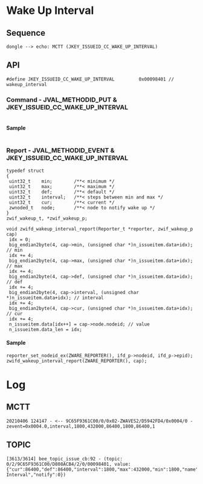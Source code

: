 # Wake Up Interval
## Sequence

   ```sequence
   dongle --> echo: MCTT (JKEY_ISSUEID_CC_WAKE_UP_INTERVAL)
   ```

## API
   ```
#define JKEY_ISSUEID_CC_WAKE_UP_INTERVAL         0x00098401 // wakeup_interval
   ```
### Command - JVAL_METHODID_PUT & JKEY_ISSUEID_CC_WAKE_UP_INTERVAL
   ```

   ```
#### Sample
   ```

   ```
### Report - JVAL_METHODID_EVENT & JKEY_ISSUEID_CC_WAKE_UP_INTERVAL
   ```
typedef struct
{
	uint32_t	min;		/**< minimum */
	uint32_t	max;		/**< maximum */
	uint32_t	def;		/**< default */
	uint32_t	interval;	/**< steps between min and max */
	uint32_t	cur;		/**< current */
	zwnoded_t	node;       /**< node to notify wake up */
}
zwif_wakeup_t, *zwif_wakeup_p;

void zwifd_wakeup_interval_report(Reporter_t *reporter, zwif_wakeup_p cap)
	idx = 0;
	big_endian2byte(4, cap->min, (unsigned char *)n_issueitem.data+idx); // min
	idx += 4;
	big_endian2byte(4, cap->max, (unsigned char *)n_issueitem.data+idx); // max
	idx += 4;
	big_endian2byte(4, cap->def, (unsigned char *)n_issueitem.data+idx); // def
	idx += 4;
	big_endian2byte(4, cap->interval, (unsigned char *)n_issueitem.data+idx); // interval
	idx += 4;
	big_endian2byte(4, cap->cur, (unsigned char *)n_issueitem.data+idx); // cur
	idx += 4;
	n_issueitem.data[idx++] = cap->node.nodeid; // value
	n_issueitem.data_len = idx;
   ```
#### Sample
   ```
reporter_set_nodeid_ex(ZWARE_REPORTER(), ifd_p->nodeid, ifd_p->epid);
zwifd_wakeup_interval_report(ZWARE_REPORTER(), cap);
   ```

# Log
## MCTT
   ```
20210406 124147 - <-- 9C65F9361C00/0/0x02-ZWAVES2/D5942FD4/0x0004/0 - zevent=0x0004.0,interval,1800,432000,86400,1800,86400,1
   ```

## TOPIC
   ```
[3613/3614] bee_topic_issue_cb:92 - (topic: 0/2/9C65F9361C00/D808ACB4/2/0/00098401, value: {"cur":86400,"def":86400,"interval":1800,"max":432000,"min":1800,"name":"Wakeup Interval","notify":0})
   ```
